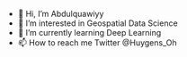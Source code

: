 - 👋 Hi, I’m Abdulquawiyy
- 👀 I’m interested in Geospatial Data Science
- 🌱 I’m currently learning Deep Learning
- 📫 How to reach me Twitter @Huygens_Oh

<!---
Huygens123/Huygens123 is a ✨ special ✨ repository because its `README.md` (this file) appears on your GitHub profile.
You can click the Preview link to take a look at your changes.
--->
